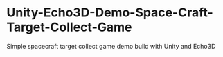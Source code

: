 # Unity-Echo3D-Demo-Space-Craft-Target-Collect-Game
Simple spacecraft target collect game demo build with Unity and Echo3D
